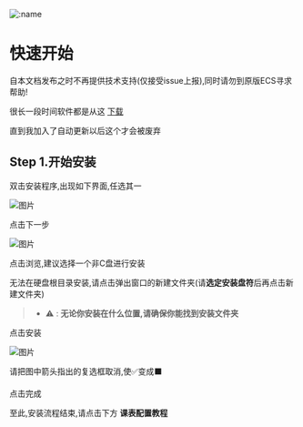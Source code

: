 ![:name](https://count.getloli.com/@:enigfrank_ecs)

# 快速开始
自本文档发布之时不再提供技术支持(仅接受issue上报),同时请勿到原版ECS寻求帮助!

很长一段时间软件都是从这 [下载](https://111pan.cn/s/69eSX)


直到我加入了自动更新以后这个才会被废弃

## Step 1.开始安装
双击安装程序,出现如下界面,任选其一

 ![图片](/image/1.png "第一步")

点击下一步

![图片](/image/2.png "第二步")

点击浏览,建议选择一个非C盘进行安装

无法在硬盘根目录安装,请点击弹出窗口的新建文件夹(请**选定安装盘符**后再点击新建文件夹)

> - ⚠️ :   **无论你安装在什么位置,请确保你能找到安装文件夹**

点击安装

![图片](/image/3.png)

请把图中箭头指出的复选框取消,使✅变成⬛️

点击完成

至此,安装流程结束,请点击下方 **课表配置教程**